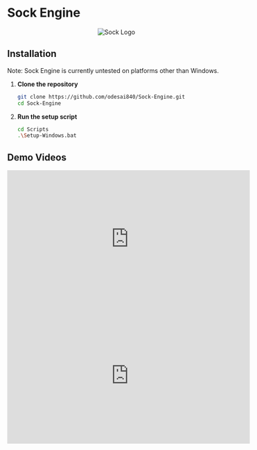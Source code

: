 # Sock Engine

<div align="center">
  <img src="Assets/Branding/sockenginelogo.png" alt="Sock Logo">
</div>

## Installation
Note: Sock Engine is currently untested on platforms other than Windows.

1. **Clone the repository**

   ```sh
   git clone https://github.com/odesai840/Sock-Engine.git
   cd Sock-Engine
   ```

2. **Run the setup script**
   
   ```sh
   cd Scripts
   .\Setup-Windows.bat
   ```

## Demo Videos

<iframe width="560" height="315" src="https://www.youtube.com/embed/njlRXexTTWY?si=ZRScDtdSyf4oHvWC" title="YouTube video player" frameborder="0" allow="accelerometer; autoplay; clipboard-write; encrypted-media; gyroscope; picture-in-picture; web-share" referrerpolicy="strict-origin-when-cross-origin" allowfullscreen></iframe>

<iframe width="560" height="315" src="https://www.youtube.com/embed/6z0e2cqo2Xo?si=awwq1Dwy8q_aPpEl" title="YouTube video player" frameborder="0" allow="accelerometer; autoplay; clipboard-write; encrypted-media; gyroscope; picture-in-picture; web-share" referrerpolicy="strict-origin-when-cross-origin" allowfullscreen></iframe>
